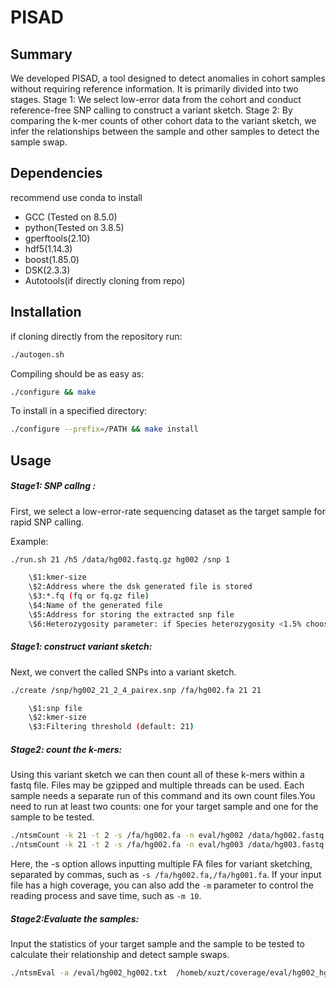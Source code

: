 # PISAD
## Summary

We developed PISAD, a tool designed to detect anomalies in cohort samples without requiring reference information. It is primarily divided into two stages. Stage 1: We select low-error data from the cohort and conduct reference-free SNP calling to construct a variant sketch. Stage 2: By comparing the k-mer counts of other cohort data to the variant sketch, we infer the relationships between the sample and other samples to detect the sample swap.

## Dependencies
recommend use conda to install
* GCC (Tested on 8.5.0)
* python(Tested on 3.8.5)
* gperftools(2.10)
* hdf5(1.14.3)
* boost(1.85.0)
* DSK(2.3.3)
* Autotools(if directly cloning from repo)
## Installation

if cloning directly from the repository run:

```bash
./autogen.sh
```
Compiling should be as easy as:

```bash
./configure && make
```

To install in a specified directory:

```bash
./configure --prefix=/PATH && make install
```

## Usage

##### Stage1: SNP callng :

First, we select a low-error-rate sequencing dataset as the target sample for rapid SNP calling.

Example:

```bash
./run.sh 21 /h5 /data/hg002.fastq.gz hg002 /snp 1
```
```bash
    \$1:kmer-size 
    \$2:Address where the dsk generated file is stored
    \$3:*.fq (fq or fq.gz file)
    \$4:Name of the generated file
    \$5:Address for storing the extracted snp file
    \$6:Heterozygosity parameter: if Species heterozygosity <1.5% choose 1,otherwise 2
```

##### Stage1: construct variant sketch:
Next, we convert the called SNPs into a variant sketch.
```bash
./create /snp/hg002_21_2_4_pairex.snp /fa/hg002.fa 21 21
```
```bash
    \$1:snp file 
    \$2:kmer-size
    \$3:Filtering threshold (default: 21)
```

##### Stage2: count the k-mers:
Using this variant sketch we can then count all of these k-mers within a fastq file. Files may be gzipped and multiple threads can be used. Each sample needs a separate run of this command and its own count files.You need to run at least two counts: one for your target sample and one for the sample to be tested.
```bash
./ntsmCount -k 21 -t 2 -s /fa/hg002.fa -n eval/hg002 /data/hg002.fastq.gz
./ntsmCount -k 21 -t 2 -s /fa/hg002.fa -n eval/hg003 /data/hg003.fastq.gz
```
Here, the -s option allows inputting multiple FA files for variant sketching, separated by commas, such as `-s /fa/hg002.fa,/fa/hg001.fa`.
If your input file has a high coverage, you can also add the `-m` parameter to control the reading process and save time, such as `-m 10`.

##### Stage2:Evaluate the samples:
Input the statistics of your target sample and the sample to be tested to calculate their relationship and detect sample swaps.
```bash
./ntsmEval -a /eval/hg002_hg002.txt  /homeb/xuzt/coverage/eval/hg002_hg003.txt > summary.tsv
```



